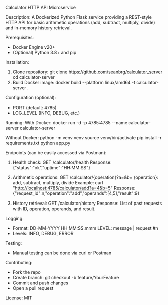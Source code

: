 Calculator HTTP API Microservice

Description:
A Dockerized Python Flask service providing a REST-style HTTP API for basic arithmetic operations (add, subtract, multiply, divide) and in-memory history retrieval.

Prerequisites:

* Docker Engine v20+
* (Optional) Python 3.8+ and pip

Installation:

1. Clone repository:
   git clone https://github.com/seanbrg/calculator_server
   cd calculator-server
2. Build Docker image:
   docker build --platform linux/amd64 -t calculator-server .

Configuration (optional):

* PORT (default: 4785)
* LOG\_LEVEL (INFO, DEBUG, etc.)

Running:
With Docker:
docker run -d -p 4785:4785 --name calculator-server calculator-server

Without Docker:
python -m venv venv
source venv/bin/activate
pip install -r requirements.txt
python app.py

Endpoints (can be easily accessed via Postman):

1. Health check:
   GET /calculator/health
   Response: {"status":"ok","uptime":"HH\:MM\:SS"}

2. Arithmetic operations:
   GET /calculator/{operation}?a=<number>\&b=<number>
   {operation}: add, subtract, multiply, divide
   Example: curl "[http://localhost:4785/calculator/add?a=4\&b=5](http://localhost:4785/calculator/add?a=4&b=5)"
   Response: {"request\_id"\:n,"operation":"add","operands":\[4,5],"result":9}

3. History retrieval:
   GET /calculator/history
   Response: List of past requests with ID, operation, operands, and result.

Logging:

* Format: DD-MM-YYYY HH\:MM\:SS.mmm LEVEL: message | request #n
* Levels: INFO, DEBUG, ERROR

Testing:

* Manual testing can be done via curl or Postman

Contributing:

* Fork the repo
* Create branch: git checkout -b feature/YourFeature
* Commit and push changes
* Open a pull request

License:
MIT
